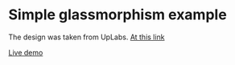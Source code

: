 # Simple glassmorphism example

The design was taken from UpLabs. <a href="https://www.uplabs.com/posts/glassmorphism-header-concept">At this link</a>

<a href="https://objective-liskov-833fa4.netlify.app/">Live demo</a>
